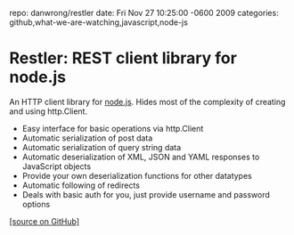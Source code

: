 repo: danwrong/restler
date: Fri Nov 27 10:25:00 -0600 2009
categories: github,what-we-are-watching,javascript,node-js

#  Restler: REST client library for node.js

An HTTP client library for [node.js](http://nodejs.org). Hides most of the complexity of creating and using http.Client.

* Easy interface for basic operations via http.Client
* Automatic serialization of post data
* Automatic serialization of query string data
* Automatic deserialization of XML, JSON and YAML responses to JavaScript objects
* Provide your own deserialization functions for other datatypes
* Automatic following of redirects
* Deals with basic auth for you, just provide username and password options


[[source on GitHub]](http://github.com/danwrong/restler)
